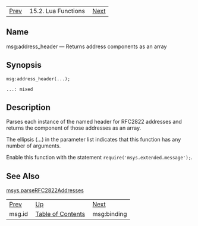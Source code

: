 |     |     |     |
| --- | --- | --- |
| [Prev](lua.ref.msg.id)  | 15.2. Lua Functions |  [Next](lua.ref.msg_binding.php) |

<a name="lua.ref.msg_address_header"></a>
## Name

msg:address_header — Returns address components as an array

<a name="idp25325920"></a>
## Synopsis

`msg:address_header(...);`

`...: mixed`<a name="idp25328608"></a>
## Description

Parses each instance of the named header for RFC2822 addresses and returns the component of those addresses as an array.

The ellipsis (...) in the parameter list indicates that this function has any number of arguments.

Enable this function with the statement `require('msys.extended.message');`.

<a name="idp25331792"></a>
## See Also

[msys.parseRFC2822Addresses](lua.ref.msys.parseRFC2822Addresses "msys.parseRFC2822Addresses")

|     |     |     |
| --- | --- | --- |
| [Prev](lua.ref.msg.id)  | [Up](lua.function.details.php) |  [Next](lua.ref.msg_binding.php) |
| msg.id  | [Table of Contents](index) |  msg:binding |
